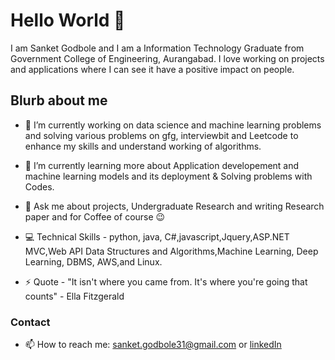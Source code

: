 # Hello World 👋

I am  Sanket Godbole and I am a Information Technology Graduate from Government College of Engineering, Aurangabad. I love working on projects and applications where I can see it have a positive impact on people.

## Blurb about me 

- 🔭 I’m currently working on data science and machine learning problems and solving various problems on gfg, interviewbit and Leetcode to enhance my skills and understand working of algorithms.

- 🌱 I’m currently learning more about Application developement and machine learning models and its deployment & Solving problems with Codes.

- 💬 Ask me about projects, Undergraduate Research and writing Research paper and for Coffee of course 😉  

- 💻 Technical Skills - python, java, C#,javascript,Jquery,ASP.NET MVC,Web API Data Structures and Algorithms,Machine Learning, Deep Learning, DBMS, AWS,and Linux. 

- ⚡ Quote - "It isn't where you came from. It's where you're going that counts" - Ella Fitzgerald 


### Contact
- 📫 How to reach me: sanket.godbole31@gmail.com or [linkedIn](https://www.linkedin.com/in/sanket-godbole-b6503813a/)



<!--
**sankket/sankket** is a ✨ _special_ ✨ repository because its `README.md` (this file) appears on your GitHub profile.

Here are some ideas to get you started:

- 🔭 I’m currently working on ...
- 🌱 I’m currently learning ...
- 👯 I’m looking to collaborate on ...
- 🤔 I’m looking for help with ...
- 💬 Ask me about ...
- 📫 How to reach me: ...
- 😄 Pronouns: ...
- ⚡ Fun fact: ...
-->
